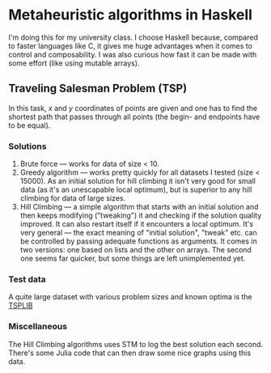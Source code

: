 # Metaheuristic algorithms in Haskell

I'm doing this for my university class. I choose Haskell because, compared to faster languages like C, it gives me huge advantages when it comes to control and composability. I was also curious how fast it can be made with some effort (like using mutable arrays).

## Traveling Salesman Problem (TSP)

In this task, _x_ and _y_ coordinates of points are given and one has to find the shortest path that passes through all points (the begin- and endpoints have to be equal).

### Solutions

1. Brute force — works for data of size < 10.
2. Greedy algorithm — works pretty quickly for all datasets I tested (size < 15000). As an initial solution for hill climbing it isn't very good for small data (as it's an unescapable local optimum), but is superior to any hill climbing for data of large sizes.
3. Hill Climbing — a simple algorithm that starts with an initial solution and then keeps modifying ("tweaking") it and checking if the solution quality improved. It can also restart itself if it encounters a local optimum. It's very general — the exact meaning of "initial solution", "tweak" etc. can be controlled by passing adequate functions as arguments. It comes in two versions: one based on lists and the other on arrays. The second one seems far quicker, but some things are left unimplemented yet.

### Test data

A quite large dataset with various problem sizes and known optima is the [TSPLIB](http://elib.zib.de/pub/mp-testdata/tsp/tsplib/tsplib.html)

### Miscellaneous

The Hill Climbing algorithms uses STM to log the best solution each second. There's some Julia code that can then draw some nice graphs using this data.
